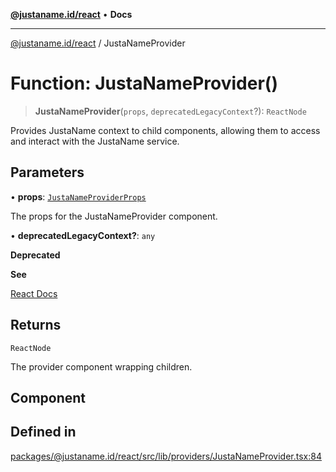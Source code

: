 [**@justaname.id/react**](../README.md) • **Docs**

***

[@justaname.id/react](../globals.md) / JustaNameProvider

# Function: JustaNameProvider()

> **JustaNameProvider**(`props`, `deprecatedLegacyContext`?): `ReactNode`

Provides JustaName context to child components, allowing them to access and interact
with the JustaName service.

## Parameters

• **props**: [`JustaNameProviderProps`](../interfaces/JustaNameProviderProps.md)

The props for the JustaNameProvider component.

• **deprecatedLegacyContext?**: `any`

**Deprecated**

**See**

[React Docs](https://legacy.reactjs.org/docs/legacy-context.html#referencing-context-in-lifecycle-methods)

## Returns

`ReactNode`

The provider component wrapping children.

## Component

## Defined in

[packages/@justaname.id/react/src/lib/providers/JustaNameProvider.tsx:84](https://github.com/JustaName-id/JustaName-sdk/blob/dc845c10af242e3ca87d95ef392516ac0bfa8b95/packages/@justaname.id/react/src/lib/providers/JustaNameProvider.tsx#L84)
